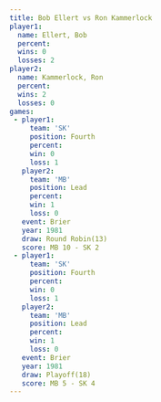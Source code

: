 ```yaml
---
title: Bob Ellert vs Ron Kammerlock
player1:               
  name: Ellert, Bob    
  percent:             
  wins: 0              
  losses: 2            
player2:               
  name: Kammerlock, Ron
  percent:             
  wins: 2              
  losses: 0            
games:
 - player1:          
     team: 'SK'      
     position: Fourth
     percent:        
     win: 0          
     loss: 1         
   player2:        
     team: 'MB'    
     position: Lead
     percent:      
     win: 1        
     loss: 0       
   event: Brier         
   year: 1981           
   draw: Round Robin(13)
   score: MB 10 - SK 2  
 - player1:          
     team: 'SK'      
     position: Fourth
     percent:        
     win: 0          
     loss: 1         
   player2:        
     team: 'MB'    
     position: Lead
     percent:      
     win: 1        
     loss: 0       
   event: Brier      
   year: 1981        
   draw: Playoff(18) 
   score: MB 5 - SK 4
---
```

